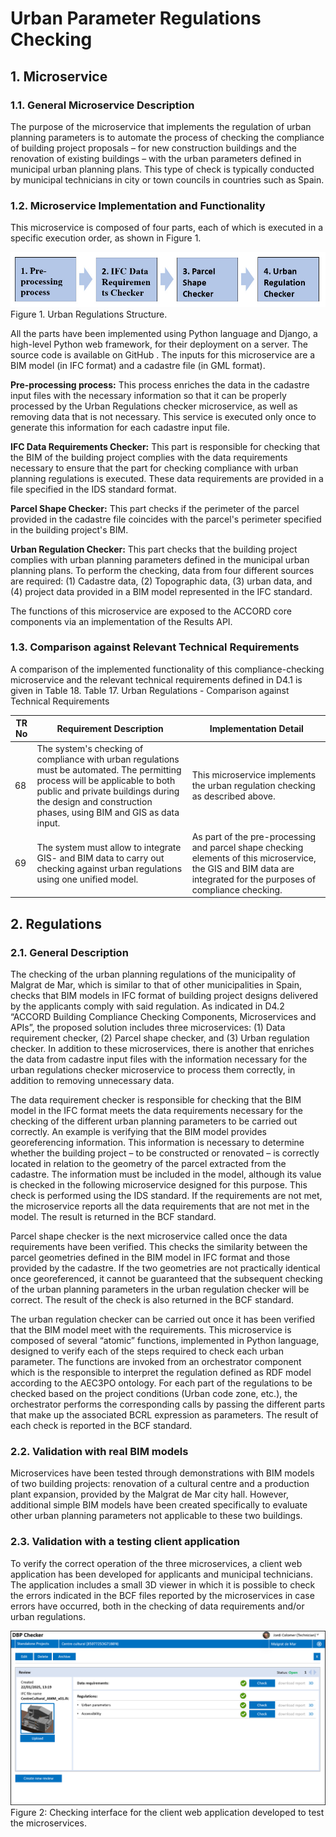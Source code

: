 # Urban Parameter Regulations Checking

## 1. Microservice

### 1.1. General Microservice Description
The purpose of the microservice that implements the regulation of urban planning parameters is to automate the process of checking the compliance of building project proposals – for new construction buildings and the renovation of existing buildings – with the urban parameters defined in municipal urban planning plans. This type of check is typically conducted by municipal technicians in city or town councils in countries such as Spain.

### 1.2. Microservice Implementation and Functionality
This microservice is composed of four parts, each of which is executed in a specific execution order, as shown in Figure 1. 

![](urban_fig_1.jpg)\
Figure 1. Urban Regulations Structure.

All the parts have been implemented using Python language and Django, a high-level Python web framework, for their deployment on a server. The source code is available on GitHub . The inputs for this microservice are a BIM model (in IFC format) and a cadastre file (in GML format).

<b>Pre-processing process:</b> This process enriches the data in the cadastre input files with the necessary information so that it can be properly processed by the Urban Regulations checker microservice, as well as removing data that is not necessary. This service is executed only once to generate this information for each cadastre input file. 

<b>IFC Data Requirements Checker:</b> This part is responsible for checking that the BIM of the building project complies with the data requirements necessary to ensure that the part for checking compliance with urban planning regulations is executed. These data requirements are provided in a file specified in the IDS standard format.

<b>Parcel Shape Checker:</b> This part checks if the perimeter of the parcel provided in the cadastre file coincides with the parcel's perimeter specified in the building project's BIM.

<b>Urban Regulation Checker:</b> This part checks that the building project complies with urban planning parameters defined in the municipal urban planning plans. To perform the checking, data from four different sources are required: (1) Cadastre data, (2) Topographic data, (3) urban data, and (4) project data provided in a BIM model represented in the IFC standard. 

The functions of this microservice are exposed to the ACCORD core components via an implementation of the Results API. 

### 1.3. Comparison against Relevant Technical Requirements
A comparison of the implemented functionality of this compliance-checking microservice and the relevant technical requirements defined in D4.1 is given in Table 18.
Table 17. Urban Regulations - Comparison against Technical Requirements

| TR No	| Requirement Description	| Implementation Detail | 
|-------|-------------------------|-----------------------|
| 68	| The system's checking of compliance with urban regulations must be automated. The permitting process will be applicable to both public and private buildings during the design and construction phases, using BIM and GIS as data input. 	| This microservice implements the urban regulation checking as described above. | 
|69|The system must allow to integrate GIS- and BIM data to carry out checking against urban regulations using one unified model.|As part of the pre-processing and parcel shape checking elements of this microservice, the GIS and BIM data are integrated for the purposes of compliance checking.|

##	2. Regulations 

### 2.1. General Description

The checking of the urban planning regulations of the municipality of Malgrat de Mar, which is similar to that of other municipalities in Spain, checks that BIM models in IFC format of building project designs delivered by the applicants comply with said regulation. As indicated in D4.2 “ACCORD Building Compliance Checking Components, Microservices and APIs”, the proposed solution includes three microservices: (1) Data requirement checker, (2) Parcel shape checker, and (3) Urban regulation checker. In addition to these microservices, there is another that enriches the data from cadastre input files with the information necessary for the urban regulations checker microservice to process them correctly, in addition to removing unnecessary data.

The data requirement checker is responsible for checking that the BIM model in the IFC format meets the data requirements necessary for the checking of the different urban planning parameters to be carried out correctly. An example is verifying that the BIM model provides georeferencing information. This information is necessary to determine whether the building project – to be constructed or renovated – is correctly located in relation to the geometry of the parcel extracted from the cadastre. The information must be included in the model, although its value is checked in the following microservice designed for this purpose. This check is performed using the IDS standard. If the requirements are not met, the microservice reports all the data requirements that are not met in the model. The result is returned in the BCF standard.

Parcel shape checker is the next microservice called once the data requirements have been verified. This checks the similarity between the parcel geometries defined in the BIM model in IFC format and those provided by the cadastre. If the two geometries are not practically identical once georeferenced, it cannot be guaranteed that the subsequent checking of the urban planning parameters in the urban regulation checker will be correct. The result of the check is also returned in the BCF standard.

The urban regulation checker can be carried out once it has been verified that the BIM model meet with the requirements. This microservice is composed of several “atomic” functions, implemented in Python language, designed to verify each of the steps required to check each urban parameter. The functions are invoked from an orchestrator component which is the responsible to interpret the regulation defined as RDF model according to the AEC3PO ontology. For each part of the regulations to be checked based on the project conditions (Urban code zone, etc.), the orchestrator performs the corresponding calls by passing the different parts that make up the associated BCRL expression as parameters. The result of each check is reported in the BCF standard.

### 2.2. Validation with real BIM models

Microservices have been tested through demonstrations with BIM models of two building projects: renovation of a cultural centre and a production plant expansion, provided by the Malgrat de Mar city hall. However, additional simple BIM models have been created specifically to evaluate other urban planning parameters not applicable to these two buildings.

### 2.3. Validation with a testing client application

To verify the correct operation of the three microservices, a client web application has been developed for applicants and municipal technicians. The application includes a small 3D viewer in which it is possible to check the errors indicated in the BCF files reported by the microservices in case errors have occurred, both in the checking of data requirements and/or urban regulations.

![](urban_fig_2.jpg)\
Figure 2: Checking interface for the client web application developed to test the microservices.



